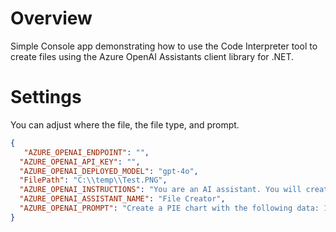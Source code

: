 # Overview
Simple Console app demonstrating how to use the Code Interpreter tool to create files using the Azure OpenAI Assistants client library for .NET.

# Settings

You can adjust where the  file, the file type, and prompt.

```json
{
   "AZURE_OPENAI_ENDPOINT": "",
  "AZURE_OPENAI_API_KEY": "",
  "AZURE_OPENAI_DEPLOYED_MODEL": "gpt-4o",
  "FilePath": "C:\\temp\\Test.PNG",
  "AZURE_OPENAI_INSTRUCTIONS": "You are an AI assistant. You will create files of my choosing.",
  "AZURE_OPENAI_ASSISTANT_NAME": "File Creator",
  "AZURE_OPENAI_PROMPT": "Create a PIE chart with the following data: 1,2,3,4,5 to a PNG file. Use blue, green, and purple as colors."
}
```
